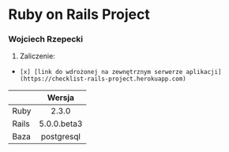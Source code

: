 # Ruby on Rails Project

### Wojciech Rzepecki
1. Zaliczenie:
  -     [x] [link do wdrożonej na zewnętrznym serwerze aplikacji](https://checklist-rails-project.herokuapp.com)  

|          |     Wersja    |
|----------|:-------------:|
|   Ruby   |      2.3.0    |
|   Rails  |  5.0.0.beta3  |
|   Baza   |  postgresql   |
